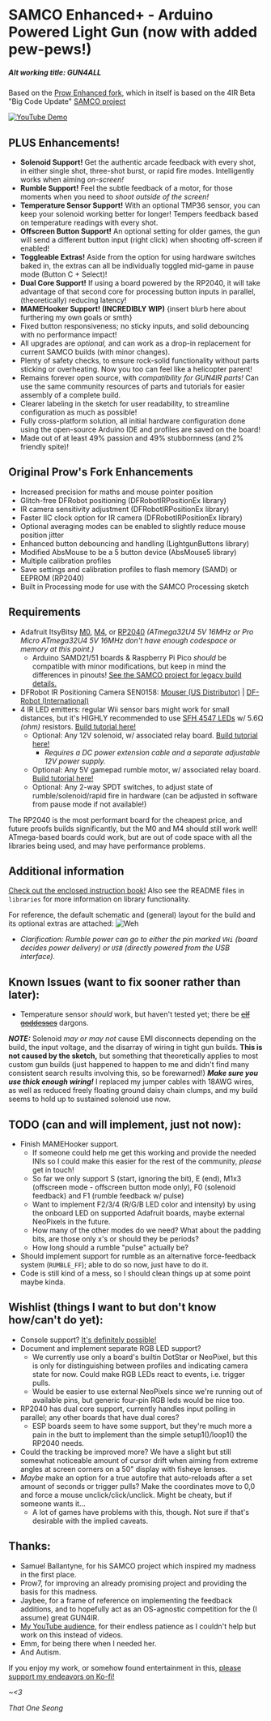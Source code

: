 # SAMCO Enhanced+ - Arduino Powered Light Gun (now with added pew-pews!)
##### Alt working title: GUN4ALL

Based on the [Prow Enhanced fork](https://github.com/Prow7/ir-light-gun), which in itself is based on the 4IR Beta "Big Code Update" [SAMCO project](https://github.com/samuelballantyne/IR-Light-Gun)

[![YouTube Demo](https://i.ytimg.com/vi/Y_AKmZJIwDY/maxresdefault.jpg)](https://youtu.be/Y_AKmZJIwDY "YouTube Demo (Click to view!)")

## PLUS Enhancements!
- **Solenoid Support!** Get the authentic arcade feedback with every shot, in either single shot, three-shot burst, or rapid fire modes. Intelligently works when aiming *on-screen!*
- **Rumble Support!** Feel the subtle feedback of a motor, for those moments when you need to *shoot outside of the screen!*
- **Temperature Sensor Support!** With an optional TMP36 sensor, you can keep your solenoid working better for longer! Tempers feedback based on temperature readings with every shot.
- **Offscreen Button Support!** An optional setting for older games, the gun will send a different button input (right click) when shooting off-screen if enabled!
- **Toggleable Extras!** Aside from the option for using hardware switches baked in, the extras can all be individually toggled mid-game in pause mode (Button C + Select)!
- **Dual Core Support!** If using a board powered by the RP2040, it will take advantage of that second core for processing button inputs in parallel, (theoretically) reducing latency!
- **MAMEHooker Support! (INCREDIBLY WIP)** {insert blurb here about furthering my own goals or smth}
- Fixed button responsiveness; no sticky inputs, and solid debouncing with no performance impact!
- All upgrades are *optional,* and can work as a drop-in replacement for current SAMCO builds (with minor changes).
- Plenty of safety checks, to ensure rock-solid functionality without parts sticking or overheating. Now you too can feel like a helicopter parent!
- Remains forever open source, with *compatibility for GUN4IR parts!* Can use the same community resources of parts and tutorials for easier assembly of a complete build.
- Clearer labeling in the sketch for user readability, to streamline configuration as much as possible!
- Fully cross-platform solution, all initial hardware configuration done using the open-source Arduino IDE and profiles are saved on the board!
- Made out of at least 49% passion and 49% stubbornness (and 2% friendly spite)!

## Original Prow's Fork Enhancements
- Increased precision for maths and mouse pointer position
- Glitch-free DFRobot positioning (DFRobotIRPositionEx library)
- IR camera sensitivity adjustment (DFRobotIRPositionEx library)
- Faster IIC clock option for IR camera (DFRobotIRPositionEx library)
- Optional averaging modes can be enabled to slightly reduce mouse position jitter
- Enhanced button debouncing and handling (LightgunButtons library)
- Modified AbsMouse to be a 5 button device (AbsMouse5 library)
- Multiple calibration profiles
- Save settings and calibration profiles to flash memory (SAMD) or EEPROM (RP2040)
- Built in Processing mode for use with the SAMCO Processing sketch

## Requirements
- Adafruit ItsyBitsy [M0](https://www.adafruit.com/product/3727), [M4](https://www.adafruit.com/product/3800), or [RP2040](https://www.adafruit.com/product/4888) *(ATmega32U4 5V 16MHz or Pro Micro ATmega32U4 5V 16MHz don't have enough codespace or memory at this point.)*
  * Arduino SAMD21/51 boards & Raspberry Pi Pico *should* be compatible with minor modifications, but keep in mind the differences in pinouts! [See the SAMCO project for legacy build details.](https://github.com/samuelballantyne/IR-Light-Gun)
- DFRobot IR Positioning Camera SEN0158: [Mouser (US Distributor)](https://www.mouser.com/ProductDetail/DFRobot/SEN0158?qs=lqAf%2FiVYw9hCccCG%2BpzjbQ%3D%3D) | [DF-Robot (International)](https://www.dfrobot.com/product-1088.html)
- 4 IR LED emitters: regular Wii sensor bars might work for small distances, but it's HIGHLY recommended to use [SFH 4547 LEDs](https://www.mouser.com/ProductDetail/720-SFH4547) w/ 5.6Ω *(ohm)* resistors. [Build tutorial here!](https://www.youtube.com/watch?v=dNoWT8CaGRc)
   * Optional: Any 12V solenoid, w/ associated relay board. [Build tutorial here!](https://www.youtube.com/watch?v=4uWgqc8g1PM)
     * *Requires a DC power extension cable and a separate adjustable 12V power supply.*
   * Optional: Any 5V gamepad rumble motor, w/ associated relay board. [Build tutorial here!](https://www.youtube.com/watch?v=LiJ5rE-MeHw)
   * Optional: Any 2-way SPDT switches, to adjust state of rumble/solenoid/rapid fire in hardware (can be adjusted in software from pause mode if not available!)

The RP2040 is the most performant board for the cheapest price, and future proofs builds significantly, but the M0 and M4 should still work well! ATmega-based boards could work, but are out of code space with all the libraries being used, and may have performance problems.

## Additional information
[Check out the enclosed instruction book!](SamcoEnhanced/README.md) Also see the README files in `libraries` for more information on library functionality.

For reference, the default schematic and (general) layout for the build and its optional extras are attached:
![Weh](https://raw.githubusercontent.com/SeongGino/ir-light-gun-plus/plus/SamcoPlus%20Schematic.png)
 * *Clarification: Rumble power can go to either the pin marked `VHi` (board decides power delivery) or `USB` (directly powered from the USB interface).*

## Known Issues (want to fix sooner rather than later):
- Temperature sensor *should* work, but haven't tested yet; there be ~~[elf goddesses](https://www.youtube.com/watch?v=DSgw9RKpaKY)~~ dargons.

***NOTE:*** Solenoid *may or may not* cause EMI disconnects depending on the build, the input voltage, and the disarray of wiring in tight gun builds. **This is not caused by the sketch,** but something that theoretically applies to most custom gun builds (just happened to happen to me and didn't find many consistent search results involving this, so be forewarned!) ***Make sure you use thick enough wiring!*** I replaced my jumper cables with 18AWG wires, as well as reduced freely floating ground daisy chain clumps, and my build seems to hold up to sustained solenoid use now.

## TODO (can and will implement, just not now):
- Finish MAMEHooker support.
  * If someone could help me get this working and provide the needed INIs so I could make this easier for the rest of the community, *please* get in touch!
  * So far we only support S (start, ignoring the bit), E (end), M1x3 (offscreen mode - offscreen button mode only), F0 (solenoid feedback) and F1 (rumble feedback w/ pulse)
  * Want to implement F2/3/4 (R/G/B LED color and intensity) by using the onboard LED on supported Adafruit boards, maybe external NeoPixels in the future.
  * How many of the other modes do we need? What about the padding bits, are those only x's or should they be periods?
  * How long should a rumble "pulse" actually be?
- Should implement support for rumble as an alternative force-feedback system (`RUMBLE_FF`); able to do so now, just have to do it.
- Code is still kind of a mess, so I should clean things up at some point maybe kinda.

## Wishlist (things I want to but don't know how/can't do yet):
- Console support? [It's definitely possible!](https://github.com/88hcsif/IR-Light-Gun)
- Document and implement separate RGB LED support?
  * We currently use only a board's builtin DotStar or NeoPixel, but this is only for distinguishing between profiles and indicating camera state for now. Could make RGB LEDs react to events, i.e. trigger pulls.
  * Would be easier to use external NeoPixels since we're running out of available pins, but generic four-pin RGB leds would be nice too.
- RP2040 has dual core support, currently handles input polling in parallel; any other boards that have dual cores?
  * ESP boards seem to have some support, but they're much more a pain in the butt to implement than the simple setup1()/loop1() the RP2040 needs.
- Could the tracking be improved more? We have a slight but still somewhat noticeable amount of cursor drift when aiming from extreme angles at screen corners on a 50" display with fisheye lenses.
- *Maybe* make an option for a true autofire that auto-reloads after a set amount of seconds or trigger pulls? Make the coordinates move to 0,0 and force a mouse unclick/click/unclick. Might be cheaty, but if someone wants it...
  * A lot of games have problems with this, though. Not sure if that's desirable with the implied caveats.

## Thanks:
* Samuel Ballantyne, for his SAMCO project which inspired my madness in the first place.
* Prow7, for improving an already promising project and providing the basis for this madness.
* Jaybee, for a frame of reference on implementing the feedback additions, and to hopefully act as an OS-agnostic competition for the (I assume) great GUN4IR.
* [My YouTube audience,](https://youtube.com/@ThatOneSeong) for their endless patience as I couldn't help but work on this instead of videos.
* Emm, for being there when I needed her.
* And Autism.

If you enjoy my work, or somehow found entertainment in this, [please support my endeavors on Ko-fi!](https://ko-fi.com/ThatOneSeong)

  *~<3*
  
  *That One Seong*
